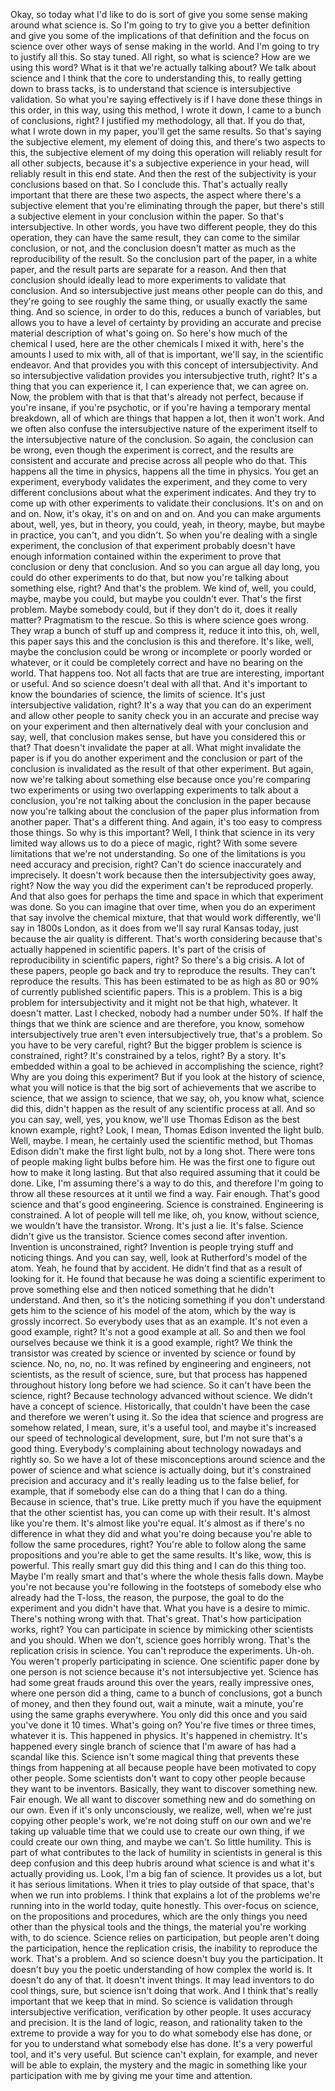  Okay, so today what I'd like to do is sort of give you some sense making around what science is. So I'm going to try to give you a better definition and give you some of the implications of that definition and the focus on science over other ways of sense making in the world. And I'm going to try to justify all this. So stay tuned. All right, so what is science? How are we using this word? What is it that we're actually talking about? We talk about science and I think that the core to understanding this, to really getting down to brass tacks, is to understand that science is intersubjective validation. So what you're saying effectively is if I have done these things in this order, in this way, using this method, I wrote it down, I came to a bunch of conclusions, right? I justified my methodology, all that. If you do that, what I wrote down in my paper, you'll get the same results. So that's saying the subjective element, my element of doing this, and there's two aspects to this, the subjective element of my doing this operation will reliably result for all other subjects, because it's a subjective experience in your head, will reliably result in this end state. And then the rest of the subjectivity is your conclusions based on that. So I conclude this. That's actually really important that there are these two aspects, the aspect where there's a subjective element that you're eliminating through the paper, but there's still a subjective element in your conclusion within the paper. So that's intersubjective. In other words, you have two different people, they do this operation, they can have the same result, they can come to the similar conclusion, or not, and the conclusion doesn't matter as much as the reproducibility of the result. So the conclusion part of the paper, in a white paper, and the result parts are separate for a reason. And then that conclusion should ideally lead to more experiments to validate that conclusion. And so intersubjective just means other people can do this, and they're going to see roughly the same thing, or usually exactly the same thing. And so science, in order to do this, reduces a bunch of variables, but allows you to have a level of certainty by providing an accurate and precise material description of what's going on. So here's how much of the chemical I used, here are the other chemicals I mixed it with, here's the amounts I used to mix with, all of that is important, we'll say, in the scientific endeavor. And that provides you with this concept of intersubjectivity. And so intersubjective validation provides you intersubjective truth, right? It's a thing that you can experience it, I can experience that, we can agree on. Now, the problem with that is that that's already not perfect, because if you're insane, if you're psychotic, or if you're having a temporary mental breakdown, all of which are things that happen a lot, then it won't work. And we often also confuse the intersubjective nature of the experiment itself to the intersubjective nature of the conclusion. So again, the conclusion can be wrong, even though the experiment is correct, and the results are consistent and accurate and precise across all people who do that. This happens all the time in physics, happens all the time in physics. You get an experiment, everybody validates the experiment, and they come to very different conclusions about what the experiment indicates. And they try to come up with other experiments to validate their conclusions. It's on and on and on. Now, it's okay, it's on and on and on. And you can make arguments about, well, yes, but in theory, you could, yeah, in theory, maybe, but maybe in practice, you can't, and you didn't. So when you're dealing with a single experiment, the conclusion of that experiment probably doesn't have enough information contained within the experiment to prove that conclusion or deny that conclusion. And so you can argue all day long, you could do other experiments to do that, but now you're talking about something else, right? And that's the problem. We kind of, well, you could, maybe, maybe you could, but maybe you couldn't ever. That's the first problem. Maybe somebody could, but if they don't do it, does it really matter? Pragmatism to the rescue. So this is where science goes wrong. They wrap a bunch of stuff up and compress it, reduce it into this, oh, well, this paper says this and the conclusion is this and therefore. It's like, well, maybe the conclusion could be wrong or incomplete or poorly worded or whatever, or it could be completely correct and have no bearing on the world. That happens too. Not all facts that are true are interesting, important or useful. And so science doesn't deal with all that. And it's important to know the boundaries of science, the limits of science. It's just intersubjective validation, right? It's a way that you can do an experiment and allow other people to sanity check you in an accurate and precise way on your experiment and then alternatively deal with your conclusion and say, well, that conclusion makes sense, but have you considered this or that? That doesn't invalidate the paper at all. What might invalidate the paper is if you do another experiment and the conclusion or part of the conclusion is invalidated as the result of that other experiment. But again, now we're talking about something else because once you're comparing two experiments or using two overlapping experiments to talk about a conclusion, you're not talking about the conclusion in the paper because now you're talking about the conclusion of the paper plus information from another paper. That's a different thing. And again, it's too easy to compress those things. So why is this important? Well, I think that science in its very limited way allows us to do a piece of magic, right? With some severe limitations that we're not understanding. So one of the limitations is you need accuracy and precision, right? Can't do science inaccurately and imprecisely. It doesn't work because then the intersubjectivity goes away, right? Now the way you did the experiment can't be reproduced properly. And that also goes for perhaps the time and space in which that experiment was done. So you can imagine that over time, when you do an experiment that say involve the chemical mixture, that that would work differently, we'll say in 1800s London, as it does from we'll say rural Kansas today, just because the air quality is different. That's worth considering because that's actually happened in scientific papers. It's part of the crisis of reproducibility in scientific papers, right? So there's a big crisis. A lot of these papers, people go back and try to reproduce the results. They can't reproduce the results. This has been estimated to be as high as 80 or 90% of currently published scientific papers. This is a problem. This is a big problem for intersubjectivity and it might not be that high, whatever. It doesn't matter. Last I checked, nobody had a number under 50%. If half the things that we think are science and are therefore, you know, somehow intersubjectively true aren't even intersubjectively true, that's a problem. So you have to be very careful, right? But the bigger problem is science is constrained, right? It's constrained by a telos, right? By a story. It's embedded within a goal to be achieved in accomplishing the science, right? Why are you doing this experiment? But if you look at the history of science, what you will notice is that the big sort of achievements that we ascribe to science, that we assign to science, that we say, oh, you know what, science did this, didn't happen as the result of any scientific process at all. And so you can say, well, yes, you know, we'll use Thomas Edison as the best known example, right? Look, I mean, Thomas Edison invented the light bulb. Well, maybe. I mean, he certainly used the scientific method, but Thomas Edison didn't make the first light bulb, not by a long shot. There were tons of people making light bulbs before him. He was the first one to figure out how to make it long lasting. But that also required assuming that it could be done. Like, I'm assuming there's a way to do this, and therefore I'm going to throw all these resources at it until we find a way. Fair enough. That's good science and that's good engineering. Science is constrained. Engineering is constrained. A lot of people will tell me like, oh, you know, without science, we wouldn't have the transistor. Wrong. It's just a lie. It's false. Science didn't give us the transistor. Science comes second after invention. Invention is unconstrained, right? Invention is people trying stuff and noticing things. And you can say, well, look at Rutherford's model of the atom. Yeah, he found that by accident. He didn't find that as a result of looking for it. He found that because he was doing a scientific experiment to prove something else and then noticed something that he didn't understand. And then, so it's the noticing something if you don't understand gets him to the science of his model of the atom, which by the way is grossly incorrect. So everybody uses that as an example. It's not even a good example, right? It's not a good example at all. So and then we fool ourselves because we think it is a good example, right? We think the transistor was created by science or invented by science or found by science. No, no, no, no. It was refined by engineering and engineers, not scientists, as the result of science, sure, but that process has happened throughout history long before we had science. So it can't have been the science, right? Because technology advanced without science. We didn't have a concept of science. Historically, that couldn't have been the case and therefore we weren't using it. So the idea that science and progress are somehow related, I mean, sure, it's a useful tool, and maybe it's increased our speed of technological development, sure, but I'm not sure that's a good thing. Everybody's complaining about technology nowadays and rightly so. So we have a lot of these misconceptions around science and the power of science and what science is actually doing, but it's constrained precision and accuracy and it's really leading us to the false belief, for example, that if somebody else can do a thing that I can do a thing. Because in science, that's true. Like pretty much if you have the equipment that the other scientist has, you can come up with their result. It's almost like you're them. It's almost like you're equal. It's almost as if there's no difference in what they did and what you're doing because you're able to follow the same procedures, right? You're able to follow along the same propositions and you're able to get the same results. It's like, wow, this is powerful. This really smart guy did this thing and I can do this thing too. Maybe I'm really smart and that's where the whole thesis falls down. Maybe you're not because you're following in the footsteps of somebody else who already had the T-loss, the reason, the purpose, the goal to do the experiment and you didn't have that. What you have is a desire to mimic. There's nothing wrong with that. That's great. That's how participation works, right? You can participate in science by mimicking other scientists and you should. When we don't, science goes horribly wrong. That's the replication crisis in science. You can't reproduce the experiments. Uh-oh. You weren't properly participating in science. One scientific paper done by one person is not science because it's not intersubjective yet. Science has had some great frauds around this over the years, really impressive ones, where one person did a thing, came to a bunch of conclusions, got a bunch of money, and then they found out, wait a minute, wait a minute, you're using the same graphs everywhere. You only did this once and you said you've done it 10 times. What's going on? You're five times or three times, whatever it is. This happened in physics. It's happened in chemistry. It's happened every single branch of science that I'm aware of has had a scandal like this. Science isn't some magical thing that prevents these things from happening at all because people have been motivated to copy other people. Some scientists don't want to copy other people because they want to be inventors. Basically, they want to discover something new. Fair enough. We all want to discover something new and do something on our own. Even if it's only unconsciously, we realize, well, when we're just copying other people's work, we're not doing stuff on our own and we're taking up valuable time that we could use to create our own thing, if we could create our own thing, and maybe we can't. So little humility. This is part of what contributes to the lack of humility in scientists in general is this deep confusion and this deep hubris around what science is and what it's actually providing us. Look, I'm a big fan of science. It provides us a lot, but it has serious limitations. When it tries to play outside of that space, that's when we run into problems. I think that explains a lot of the problems we're running into in the world today, quite honestly. This over-focus on science, on the propositions and procedures, which are the only things you need other than the physical tools and the things, the material you're working with, to do science. Science relies on participation, but people aren't doing the participation, hence the replication crisis, the inability to reproduce the work. That's a problem. And so science doesn't buy you the participation. It doesn't buy you the poetic understanding of how complex the world is. It doesn't do any of that. It doesn't invent things. It may lead inventors to do cool things, sure, but science isn't doing that work. And I think that's really important that we keep that in mind. So science is validation through intersubjective verification, verification by other people. It uses accuracy and precision. It is the land of logic, reason, and rationality taken to the extreme to provide a way for you to do what somebody else has done, or for you to understand what somebody else has done. It's a very powerful tool, and it's very useful. But science can't explain, for example, and never will be able to explain, the mystery and the magic in something like your participation with me by giving me your time and attention.